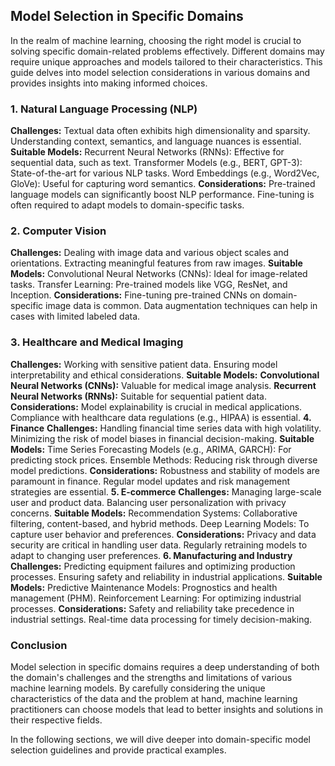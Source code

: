 ## Model Selection in Specific Domains
In the realm of machine learning, choosing the right model is crucial to solving specific domain-related problems effectively. Different domains may require unique approaches and models tailored to their characteristics. This guide delves into model selection considerations in various domains and provides insights into making informed choices.

### 1. Natural Language Processing (NLP)
**Challenges:**
Textual data often exhibits high dimensionality and sparsity.
Understanding context, semantics, and language nuances is essential.
**Suitable Models:**
Recurrent Neural Networks (RNNs): Effective for sequential data, such as text.
Transformer Models (e.g., BERT, GPT-3): State-of-the-art for various NLP tasks.
Word Embeddings (e.g., Word2Vec, GloVe): Useful for capturing word semantics.
**Considerations:**
Pre-trained language models can significantly boost NLP performance.
Fine-tuning is often required to adapt models to domain-specific tasks.
### 2. Computer Vision
**Challenges:**
Dealing with image data and various object scales and orientations.
Extracting meaningful features from raw images.
**Suitable Models:**
Convolutional Neural Networks (CNNs): Ideal for image-related tasks.
Transfer Learning: Pre-trained models like VGG, ResNet, and Inception.
**Considerations:**
Fine-tuning pre-trained CNNs on domain-specific image data is common.
Data augmentation techniques can help in cases with limited labeled data.
### 3. Healthcare and Medical Imaging
**Challenges:**
Working with sensitive patient data.
Ensuring model interpretability and ethical considerations.
**Suitable Models:**
**Convolutional Neural Networks (CNNs):** Valuable for medical image analysis.
**Recurrent Neural Networks (RNNs):** Suitable for sequential patient data.
**Considerations:**
Model explainability is crucial in medical applications.
Compliance with healthcare data regulations (e.g., HIPAA) is essential.
**4. Finance**
**Challenges:**
Handling financial time series data with high volatility.
Minimizing the risk of model biases in financial decision-making.
**Suitable Models:**
Time Series Forecasting Models (e.g., ARIMA, GARCH): For predicting stock prices.
Ensemble Methods: Reducing risk through diverse model predictions.
**Considerations:**
Robustness and stability of models are paramount in finance.
Regular model updates and risk management strategies are essential.
**5. E-commerce**
**Challenges:**
Managing large-scale user and product data.
Balancing user personalization with privacy concerns.
**Suitable Models:**
Recommendation Systems: Collaborative filtering, content-based, and hybrid methods.
Deep Learning Models: To capture user behavior and preferences.
**Considerations:**
Privacy and data security are critical in handling user data.
Regularly retraining models to adapt to changing user preferences.
**6. Manufacturing and Industry**
**Challenges:**
Predicting equipment failures and optimizing production processes.
Ensuring safety and reliability in industrial applications.
**Suitable Models:**
Predictive Maintenance Models: Prognostics and health management (PHM).
Reinforcement Learning: For optimizing industrial processes.
**Considerations:**
Safety and reliability take precedence in industrial settings.
Real-time data processing for timely decision-making.

### Conclusion
Model selection in specific domains requires a deep understanding of both the domain's challenges and the strengths and limitations of various machine learning models. By carefully considering the unique characteristics of the data and the problem at hand, machine learning practitioners can choose models that lead to better insights and solutions in their respective fields.

In the following sections, we will dive deeper into domain-specific model selection guidelines and provide practical examples.